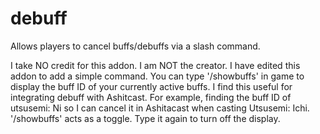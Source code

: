 # debuff

Allows players to cancel buffs/debuffs via a slash command.

I take NO credit for this addon.  I am NOT the creator.  I have edited this addon to add a simple command.  You can type '/showbuffs' in game to display the buff ID of your currently active buffs.  I find this useful for integrating debuff with Ashitcast.  For example, finding the buff ID of utsusemi: Ni so I can cancel it in Ashitacast when casting Utsusemi: Ichi.  '/showbuffs' acts as a toggle.  Type it again to turn off the display.
